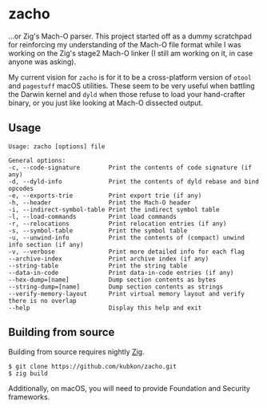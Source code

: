 # zacho

...or Zig's Mach-O parser. This project started off as a dummy scratchpad for reinforcing my
understanding of the Mach-O file format while I was working on the Zig's stage2 Mach-O linker
(I still am working on it, in case anyone was asking).

My current vision for `zacho` is for it to be a cross-platform version of `otool` and `pagestuff`
macOS utilities. These seem to be very useful when battling the Darwin kernel and `dyld` when those
refuse to load your hand-crafter binary, or you just like looking at Mach-O dissected output.

## Usage

```
Usage: zacho [options] file

General options:
-c, --code-signature        Print the contents of code signature (if any)
-d, --dyld-info             Print the contents of dyld rebase and bind opcodes
-e, --exports-trie          Print export trie (if any)
-h, --header                Print the Mach-O header
-i, --indirect-symbol-table Print the indirect symbol table
-l, --load-commands         Print load commands
-r, --relocations           Print relocation entries (if any)
-s, --symbol-table          Print the symbol table
-u, --unwind-info           Print the contents of (compact) unwind info section (if any)
-v, --verbose               Print more detailed info for each flag
--archive-index             Print archive index (if any)
--string-table              Print the string table
--data-in-code              Print data-in-code entries (if any)
--hex-dump=[name]           Dump section contents as bytes
--string-dump=[name]        Dump section contents as strings
--verify-memory-layout      Print virtual memory layout and verify there is no overlap
--help                      Display this help and exit
```

## Building from source

Building from source requires nightly [Zig](https://ziglang.org/download/).

```
$ git clone https://github.com/kubkon/zacho.git
$ zig build
```

Additionally, on macOS, you will need to provide Foundation and Security frameworks.

